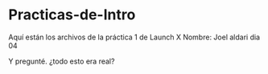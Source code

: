 # Practicas-de-Intro
Aquí están los archivos de la práctica 1 de Launch X
Nombre: Joel aldari
dia 04

Y pregunté. ¿todo esto era real?
